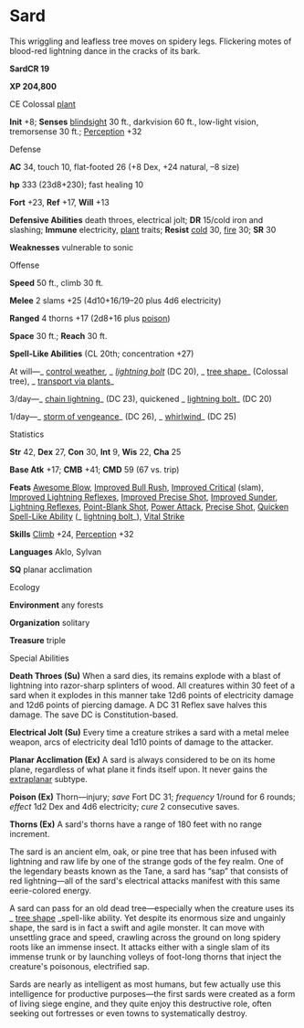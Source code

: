 # Sard

This wriggling and leafless tree moves on spidery legs. Flickering motes of blood-red lightning dance in the cracks of its bark.

**SardCR 19**

**XP 204,800**

CE Colossal [plant](monsters/creatureTypes#_plant)

**Init** +8; **Senses** [blindsight](monsters/universalMonsterRules#_blindsight) 30 ft., darkvision 60 ft., low-light vision, tremorsense 30 ft.; [Perception](additionalMonsters/../skills/perception#_perception) +32

Defense

**AC** 34, touch 10, flat-footed 26 (+8 Dex, +24 natural, –8 size)

**hp** 333 (23d8+230); fast healing 10

**Fort** +23, **Ref** +17, **Will** +13

**Defensive Abilities** death throes, electrical jolt; **DR** 15/cold iron and slashing; **Immune** electricity, [plant](monsters/creatureTypes#_plant) traits; **Resist** [cold](monsters/creatureTypes#_cold-subtype) 30, [fire](monsters/creatureTypes#_fire-subtype) 30; **SR** 30

**Weaknesses** vulnerable to sonic

Offense

**Speed** 50 ft., climb 30 ft.

**Melee** 2 slams +25 (4d10+16/19–20 plus 4d6 electricity)

**Ranged** 4 thorns +17 (2d8+16 plus [poison](monsters/universalMonsterRules#_poison-(ex-or-su)))

**Space** 30 ft.; **Reach** 30 ft.

**Spell-Like Abilities** (CL 20th; concentration +27)

At will—_ [control weather](additionalMonsters/../spells/controlWeather#_control-weather)_, _ [lightning bolt](additionalMonsters/../spells/lightningBolt#_lightning-bolt)_ (DC 20), _ [tree shape](additionalMonsters/../spells/treeShape#_tree-shape)_ (Colossal tree), _ [transport via plants](additionalMonsters/../spells/transportViaPlants#_transport-via-plants)_

3/day—_ [chain lightning](additionalMonsters/../spells/chainLightning#_chain-lightning)_ (DC 23), quickened _ [lightning bolt](additionalMonsters/../spells/lightningBolt#_lightning-bolt)_ (DC 20)

1/day—_ [storm of vengeance](additionalMonsters/../spells/stormOfVengeance#_storm-of-vengeance)_ (DC 26), _ [whirlwind](additionalMonsters/../spells/whirlwind#_whirlwind)_ (DC 25)

Statistics

**Str** 42, **Dex** 27, **Con** 30, **Int** 9, **Wis** 22, **Cha** 25

**Base Atk** +17; **CMB** +41; **CMD** 59 (67 vs. trip)

**Feats** [Awesome Blow](additionalMonsters/../monsters/monsterFeats#_awesome-blow), [Improved Bull Rush](additionalMonsters/../feats#_improved-bull-rush), [Improved Critical](additionalMonsters/../feats#_improved-critical) (slam), [Improved Lightning Reflexes](additionalMonsters/../feats#_improved-lightning-reflexes), [Improved Precise Shot](additionalMonsters/../feats#_improved-precise-shot), [Improved Sunder](additionalMonsters/../feats#_improved-sunder), [Lightning Reflexes](additionalMonsters/../feats#_lightning-reflexes), [Point-Blank Shot](additionalMonsters/../feats#_point-blank-shot), [Power Attack](additionalMonsters/../feats#_power-attack), [Precise Shot](additionalMonsters/../feats#_precise-shot), [Quicken Spell-Like Ability](additionalMonsters/../monsters/monsterFeats#_quicken-spell-like-ability) (_ [lightning bolt](additionalMonsters/../spells/lightningBolt#_lightning-bolt)_), [Vital Strike](additionalMonsters/../feats#_vital-strike)

**Skills** [Climb](additionalMonsters/../skills/climb#_climb) +24, [Perception](additionalMonsters/../skills/perception#_perception) +32

**Languages** Aklo, Sylvan

**SQ** planar acclimation

Ecology

**Environment** any forests

**Organization** solitary

**Treasure** triple

Special Abilities

**Death Throes (Su)** When a sard dies, its remains explode with a blast of lightning into razor-sharp splinters of wood. All creatures within 30 feet of a sard when it explodes in this manner take 12d6 points of electricity damage and 12d6 points of piercing damage. A DC 31 Reflex save halves this damage. The save DC is Constitution-based.

**Electrical Jolt (Su)** Every time a creature strikes a sard with a metal melee weapon, arcs of electricity deal 1d10 points of damage to the attacker.

**Planar Acclimation (Ex)** A sard is always considered to be on its home plane, regardless of what plane it finds itself upon. It never gains the [extraplanar](monsters/creatureTypes#_extraplanar-subtype) subtype.

**Poison (Ex)** Thorn—injury; _save_ Fort DC 31; _frequency_ 1/round for 6 rounds; _effect_ 1d2 Dex and 4d6 electricity; _cure_ 2 consecutive saves.

**Thorns (Ex)** A sard's thorns have a range of 180 feet with no range increment.

The sard is an ancient elm, oak, or pine tree that has been infused with lightning and raw life by one of the strange gods of the fey realm. One of the legendary beasts known as the Tane, a sard has “sap” that consists of red lightning—all of the sard's electrical attacks manifest with this same eerie-colored energy.

A sard can pass for an old dead tree—especially when the creature uses its _ [tree shape](additionalMonsters/../spells/treeShape#_tree-shape) _spell-like ability. Yet despite its enormous size and ungainly shape, the sard is in fact a swift and agile monster. It can move with unsettling grace and speed, crawling across the ground on long spidery roots like an immense insect. It attacks either with a single slam of its immense trunk or by launching volleys of foot-long thorns that inject the creature's poisonous, electrified sap.

Sards are nearly as intelligent as most humans, but few actually use this intelligence for productive purposes—the first sards were created as a form of living siege engine, and they quite enjoy this destructive role, often seeking out fortresses or even towns to systematically destroy.

